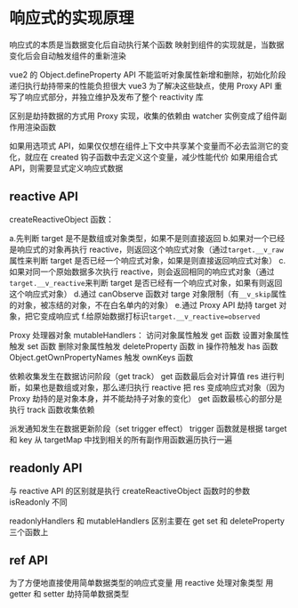 # 响应式的实现原理

响应式的本质是当数据变化后自动执行某个函数
映射到组件的实现就是，当数据变化后会自动触发组件的重新渲染

vue2 的 Object.defineProperty API 不能监听对象属性新增和删除，初始化阶段递归执行劫持带来的性能负担很大
vue3 为了解决这些缺点，使用 Proxy API 重写了响应式部分，并独立维护及发布了整个 reactivity 库

区别是劫持数据的方式用 Proxy 实现，收集的依赖由 watcher 实例变成了组件副作用渲染函数

如果用选项式 API，如果仅仅想在组件上下文中共享某个变量而不必去监测它的变化，就应在 created 钩子函数中去定义这个变量，减少性能代价
如果用组合式 API，则需要显式定义响应式数据

## reactive API

createReactiveObject 函数：

a.先判断 target 是不是数组或对象类型，如果不是则直接返回
b.如果对一个已经是响应式的对象再执行 reactive，则返回这个响应式对象（通过`target.__v_raw`属性来判断 target 是否已经一个响应式对象，如果是则直接返回响应式对象）
c.如果对同一个原始数据多次执行 reactive，则会返回相同的响应式对象（通过`target.__v_reactive`来判断 target 是否已经有一个响应式对象，如果有则返回这个响应式对象）
d.通过 canObserve 函数对 targe 对象限制（有`__v_skip`属性的对象，被冻结的对象，不在白名单内的对象）
e.通过 Proxy API 劫持 target 对象，把它变成响应式
f.给原始数据打标识`target.__v_reactive=observed`

Proxy 处理器对象 mutableHandlers：
访问对象属性触发 get 函数
设置对象属性触发 set 函数
删除对象属性触发 deleteProperty 函数
in 操作符触发 has 函数
Object.getOwnPropertyNames 触发 ownKeys 函数

依赖收集发生在数据访问阶段（get track）
get 函数最后会对计算值 res 进行判断，如果也是数组或对象，那么递归执行 reactive 把 res 变成响应式对象（因为 Proxy 劫持的是对象本身，并不能劫持子对象的变化）
get 函数最核心的部分是执行 track 函数收集依赖

派发通知发生在数据更新阶段（set trigger effect）
trigger 函数就是根据 target 和 key 从 targetMap 中找到相关的所有副作用函数遍历执行一遍

## readonly API

与 reactive API 的区别就是执行 createReactiveObject 函数时的参数 isReadonly 不同

readonlyHandlers
和 mutableHandlers 区别主要在 get set 和 deleteProperty 三个函数上

## ref API

为了方便地直接使用简单数据类型的响应式变量
用 reactive 处理对象类型
用 getter 和 setter 劫持简单数据类型
